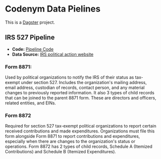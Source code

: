 # Codenym Data Pielines

This is a [Dagster](https://dagster.io/) project.

## IRS 527 Pipeline

+ **Code:** [Pipeline Code](datanym/assets/IRS527)
+ **Data Source:** [IRS political action website](https://www.irs.gov/charities-non-profits/political-organizations/political-organization-filing-and-disclosure)

### Form 8871: 

Used by political organizations to notify the IRS of their status as tax-exempt under section 527.  Includes the organization's mailing address, email address, custodian of records, contact person, and any material changes to previously reported information.  It also 3 types of child records that can be joined to the parent 8871 form.  These are directors and officers, related entities, and EINs.

### Form 8872

Required for section 527 tax-exempt political organizations to report certain received contributions and made expenditures.  Organizations must file this form alongside Form 8871 to report contributions and expenditures, especially when there are changes to the organization's status or operations.  Form 8872 has 2 types of child records, Schedule A (Itemized Contributions) and Schedule B (Itemized Expenditures).

